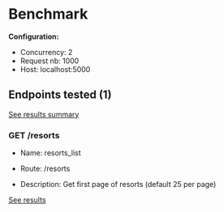 # Benchmark

**Configuration:**
- Concurrency: 2
- Request nb: 1000
- Host: localhost:5000

## Endpoints tested (1)

[See results summary](summary.md)

### GET /resorts
* Name: resorts_list

* Route: /resorts

* Description: Get first page of resorts (default 25 per page)

[See results](resorts_list/results.md)
